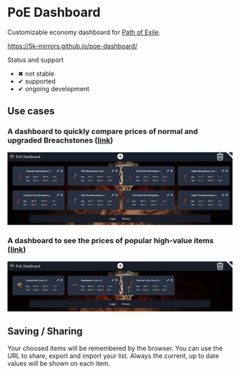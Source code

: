 # PoE Dashboard

Customizable economy dashboard for [Path of Exile](https://www.pathofexile.com/).

https://5k-mirrors.github.io/poe-dashboard/

Status and support

- &#x2716; not stable
- &#x2714; supported
- &#x2714; ongoing development

## Use cases

### A dashboard to quickly compare prices of normal and upgraded Breachstones ([link](https://5k-mirrors.github.io/poe-dashboard/?fbclid=IwAR2k4PCtYjMVsnXO-7gcBZ_FnmQpFjrpamuhDKqJfJz9SO46Vn-qNHvvT6U&gridItems=NobwRAlgJmBcYDYBOBrADgdgBZgDRgGcBTAGyIGMAXIqASWoFtaZYMAGfYsqm%2BohgHIBDBkThgAwliEBPAK4khAcgIACAEJIiQ8lgKUA9gDsxnUhWp1GAFRlox8AGJIhAc1FHKeQuZ5QAMtqucg5g6kSULjJCJGAAvrjg0OJGAFYAzGgA7rFm3JZ8TCwAnBh5FryMwqLiUrIKymoACnJaGlo6eoYm3lwVVvy29uLObh5e5X6BbiHi4ZGyMfGJkCxgRlgGACwGAB69vgWMzHDFCJNH-NWhAKoKALQCEQYkKqotbZrauvrGpj75SqDOyhUbuIieA6AgJBWbweZRJYJJJrLBZLYARgwqSh-UKJ1gCGKFyBghEtweT0MrzUX06vx6JIGDCGoJc4MhTOmwVCCMWsWRq3EACYiK4sgA3OS4vz4kpbJmFa7iawKN4fIjtb5dP4yy4skEjdnjPU0blwsIRREClbJeBYSgADigACMjKbmQSEGUAXiquSVWraR0ft1-n1ZTZDU5jRCJr6prDeVb%2BcsUeI5KlXNjXB65ad0or-TV4AANAxoLDq1qaumh3VF4HDGNjOMe83JhbRG3p%2BAIDGiyjuxtFOAIc4J-XKssVqvB7UM8OHUmso2tzmTs1JuYp7vxAC6QA&itemsPos=NobwRA7mBcCMA0YAWMFgB4wAyIJ7cQEsYwA2AJwGsAHAdhUQFsB7ANwFMATGAMwEMANgGd2iIQBc%2B4wgGNegkQF944KHEQp1GAmHxbi0MADsAVgGZqEAWCZsu84aLASpsh0pWRUG79q160A2MkZgAWZkxbDm5ofkcxSWk5WIV2ZVVfTTRMfx0gpAhQ2FoTGzAWaPcnFySq9K8tLMQcgCY8XyCW9gBzCFYAVzKK%2BxT450S3UY8Mxt9W9ugcMHzxAA5OACMjIbsYuJEE12T9tM81NCa-MwXAkn6TbpLuncqp6onj1Przny0c690eRIpFgXXE2yiIxOh1qb0UAF0gA&layout=NobwRA7mBcCMA0YAWMFgB4wAyIJ6sQEsYxcAXAFiwFsATMRagewDcBTe6AMwEMAbAM5tEAsjzKEAxjF6C2AX3jgocRClUZseLWGLQwTXAC8AVrgB2DMM3adZQkWInTu-IYuUFkXzBvwa9MC4AayMyLABzKxsOGTdhMFFxKTi5D0gvdTRfNH8cXRJgshZcAGZ8RlZY1zlHZJd7BSUMjSzEXwAmbQCSAE4AByQWYMtK21SHRKcUmvdmlTQ2zWgu0h1Ao2DggHZJHmiqu3i65wmmz1afGFLu-MCAJ2CBLABWfoPx2YSk06-0hbUV2gNzWPX0TFg9225gAbB9qo0TjNGvIALpAA&tiles=NobwRAlgJmBcYE8AuAWADAWxgGjEhADgKZxgED2RAchAHYBWAhgJJJEYAqEANiblIySM44CG06ES8AGIAnRgHMMRWkjC4x7ADJFFAVylgO7AgAIAygGF1kcVUbLSlgBaMEe7owDkAZ1MAFPVkiUwAhYMYAY2cfJHJaPlt2ZhhYAE4AdlwfPQAjDDE2VKRZAwBfMuxRVLByBAAvegRaG3xiUgpqOiZWdi5eGwEhESSJdpl5JRU1DXEdfUNjDDMrG00Me0d4FzcPbz9w3WjY%2BMT1lLgMtGy8gqQiuBLyyurSADMAa3qkNAVWyQ6lBoDBY4n6iSGwlgojBAImimUqjWc10CgMpCWK2ss3Ym0WHl8ASCIUOURicQSyOSqTSKBu%2BUKRGKpSIFSqkBqHyQADcEABmBD-cZkIHdUF9HgQwRQmF9OFgOQI6ZUjDzNGLEwWbGjPEYgkHCLHClncQXWAANiyYByDPuTMeLLZr3gaQIzm5HxauDahk6wJ6YMlg2lI3WHHliqmSJxqtR6PgmK1Kt18AAqh4ALRUIhxbiEwLBMKG8mnFVmtLm%2Bl3B6wJ6sl4c0j1D4fDKRYTe%2BV%2BsW9ThB-gh6GjcPCyOImajNXxoya1YxlNgdPcLM58h5g1HEuUmNm81pKuM5nPdnQUiyD4%2BNAAVgIQt9opBvfBweGQ7DEcm45VU41yyT84cQwAA1yDdQlSSNUsd1Sc1K2tW5DwdY9nVqABGWQMloc070BLpH0DAYB1fWUxkMMdlRjH8MVnbV1gXECwL8AsSWLE5t1Gcs%2BQPO0j3rABdIA))

![alt text](resources/breachstone_dashboard.PNG)

### A dashboard to see the prices of popular high-value items ([link](https://5k-mirrors.github.io/poe-dashboard/?layout=NobwRA7mBcCMA0YAWMFgB4wAyIJ7cQEsYwAHQgFkIDYBmMRAWwHsA3AUwBMYAzAQwA2AZ3aIhAFz7jCAY16CRAX3jgocRCnUZUeAmGLQwAV1ZHCrIQzAsO3aP2GiwEqbPmPlqncm%2BZoAJl1oHH0SAEdxAA4Aa04AdisbLncRMUlpOXsFdkUAXSA&tiles=NobwRAlgJmBcYAcIBYIDYDMYA0YAuAnggKZyID2xAchAHYBWAhgJJ7EC2AKhADam5RGeRnHAQ2XIqXgBhAK4AnBcVoBjAjkgSAMsUYBzOdLCcOCAAQBlGZvEcqjdsYCiAD0Y82UcwHkFAI1sJZhhYACYAXwjsMVCwOQA3OQgEgGdNQhIyBEoaBhYJbj5NQWFRLQ5OKTIAVVoIAEcjAEFVVWJU1PIFDVw7dl0DIzJTdgtrIPtHYwAJPSgACzlaNgVJ9hC4NAAGAHZcVLl-dnEvODwFIyiYyDiGvAAOAGsoXYzq%2BBzqOiZWSt5%2BGBSiJYGJCh8wHVGkYAOp6HK0daDQzGUbjGx9CQOJwjBbEcwABUoeAA5KlCSp1ptwmEAKwPA5HE54M6wC5XCIAXSAA))

![alt text](resources/item_dashboard.PNG)

## Saving / Sharing
Your choosed items will be remembered by the browser. You can use the URL to share, export and import your list. Always the current, up to date values will be shown on each item.
